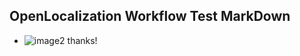 ## OpenLocalization Workflow Test MarkDown
* ![image2](.\85857bf4-e956-4c4f-81ae-7a6552cbedc2.png) thanks!